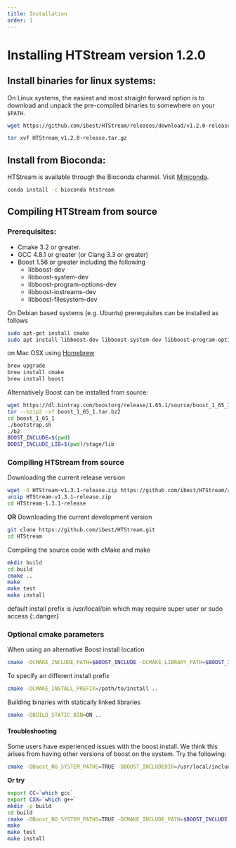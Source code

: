 ```yaml
---
title: Installation
order: 1
---
```


# Installing HTStream version 1.2.0

## Install binaries for linux systems:

On Linux systems, the easiest and most straight forward option is to download and unpack the pre-compiled binaries to somewhere on your `$PATH`.

```bash
wget https://github.com/ibest/HTStream/releases/download/v1.2.0-release/HTStream_v1.2.0-release.tar.gz

tar xvf HTStream_v1.2.0-release.tar.gz
```

## Install from Bioconda:

HTStream is available through the Bioconda channel. Visit [Miniconda](https://docs.conda.io/en/latest/miniconda.html).

```bash
conda install -c bioconda htstream
```

## Compiling HTStream from source

### Prerequisites:
- Cmake 3.2 or greater.
- GCC 4.8.1 or greater (or Clang 3.3 or greater)
- Boost 1.56 or greater including the following
    - libboost-dev
    - libboost-system-dev
    - libboost-program-options-dev
    - libboost-iostreams-dev
    - libboost-filesystem-dev

On Debian based systems (e.g. Ubuntu) prerequisites can be installed as follows
```bash
sudo apt-get install cmake
sudo apt install libboost-dev libboost-system-dev libboost-program-options-dev libboost-iostreams-dev libboost-filesystem-dev
```

on Mac OSX using [Homebrew](https://brew.sh/)
```bash
brew upgrade
brew install cmake
brew install boost
```

Alternatively Boost can be installed from source:
```bash
wget https://dl.bintray.com/boostorg/release/1.65.1/source/boost_1_65_1.tar.bz2
tar --bzip2 -xf boost_1_65_1.tar.bz2
cd boost_1_65_1
./bootstrap.sh
./b2
BOOST_INCLUDE=$(pwd)
BOOST_INCLUDE_LIB=$(pwd)/stage/lib
```

### Compiling HTStream from source

Downloading the current release version
```bash
wget -O HTStream-v1.3.1-release.zip https://github.com/ibest/HTStream/archive/v1.3.1-release.zip
unzip HTStream-v1.3.1-release.zip
cd HTStream-1.3.1-release
```

**OR** Downloading the current development version
```bash
git clone https://github.com/ibest/HTStream.git
cd HTStream
```

Compiling the source code with cMake and make
```bash
mkdir build
cd build
cmake ..
make
make test
make install
```

default install prefix is /usr/local/bin which may require super user or sudo access
{:.danger}

### Optional cmake parameters

When using an alternative Boost install location
```bash
cmake -DCMAKE_INCLUDE_PATH=$BOOST_INCLUDE -DCMAKE_LIBRARY_PATH=$BOOST_INCLUDE_LIB ..
```

To specify an different install prefix
```bash
cmake -DCMAKE_INSTALL_PREFIX=/path/to/install ..
```

Building binaries with statically linked libraries

```bash
cmake -DBUILD_STATIC_BIN=ON ..
```

#### Troubleshooting

Some users have experienced issues with the boost install. We think this arises from having other versions of boost on the system. Try the following:

```bash
cmake -DBoost_NO_SYSTEM_PATHS=TRUE -DBOOST_INCLUDEDIR=/usr/local/include/ ..
```

**Or try**

```bash
export CC=`which gcc`
export CXX=`which g++`
mkdir -p build
cd build
cmake -DBoost_NO_SYSTEM_PATHS=TRUE -DCMAKE_INCLUDE_PATH=$BOOST_INCLUDE -DCMAKE_LIBRARY_PATH=$BOOST_INCLUDE_LIB ..
make
make test
make install
```
